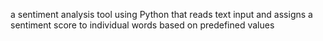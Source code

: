  a sentiment analysis tool using Python that reads text input and assigns a sentiment score to individual words based on predefined values
